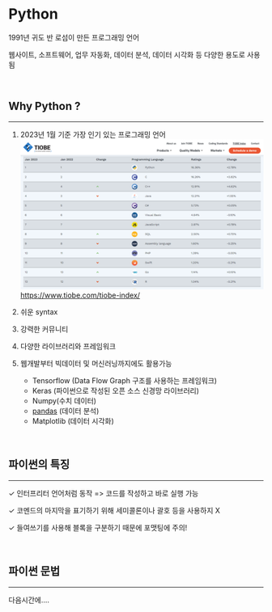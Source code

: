 # Python

1991년 귀도 반 로섬이 만든 프로그래밍 언어


웹사이트, 소프트웨어, 업무 자동화, 데이터 분석, 데이터 시각화 등 다양한 용도로 사용됨

<br>

## Why Python ?
-----
1. 2023년 1월 기준 가장 인기 있는 프로그래밍 언어
![tiobe language rank](./programming_language.png)
https://www.tiobe.com/tiobe-index/
2. 쉬운 syntax
3. 강력한 커뮤니티 
4. 다양한 라이브러리와 프레임워크
5. 웹개발부터 빅데이터 및 머신러닝까지에도 활용가능

   - Tensorflow (Data Flow Graph 구조를 사용하는 프레임워크)
   - Keras (파이썬으로 작성된 오픈 소스 신경망 라이브러리)
   - Numpy(수치 데이터)
   - [pandas]("https://wikidocs.net/32829") (데이터 분석)
   - Matplotlib (데이터 시각화)

<br>

## 파이썬의 특징
-----
✓ 인터프리터 언어처럼 동작 => 코드를 작성하고 바로 실행 가능

✓ 코멘드의 마지막을 표기하기 위해 세미콜론이나 괄호 등을 사용하지 X

✓ 들여쓰기를 사용해 블록을 구분하기 때문에 포맷팅에 주의! 

<br>


## 파이썬 문법
-----
다음시간에....
